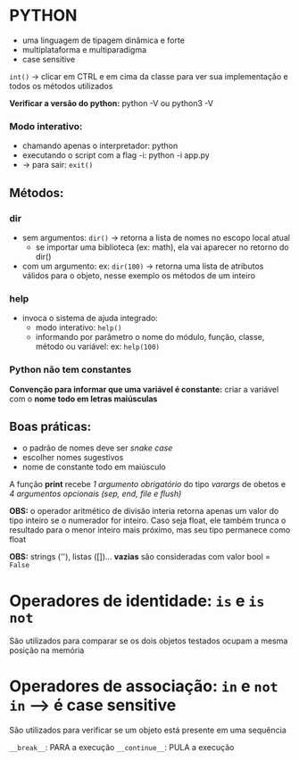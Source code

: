 # PYTHON

* uma linguagem de tipagem dinâmica e forte
* multiplataforma e multiparadigma
* case sensitive

`int()` -> clicar em CTRL e em cima da classe para ver sua implementação e todos os métodos utilizados

__Verificar a versão do python:__ python -V ou python3 -V

### Modo interativo: 
* chamando apenas o interpretador: python
* executando o script com a flag -i: python -i app.py
* -> para sair: `exit()`

## Métodos:

### dir
* sem argumentos: `dir()` -> retorna a lista de nomes no escopo local atual
    * se importar uma biblioteca (ex: math), ela vai aparecer no retorno do dir()
* com um argumento: ex: `dir(100)` -> retorna uma lista de atributos válidos para o objeto, nesse exemplo os métodos de um inteiro

### help
* invoca o sistema de ajuda integrado: 
    * modo interativo: `help()` 
    * informando por parâmetro o nome do módulo, função, classe, método ou variável: ex: `help(100)`

### Python não tem constantes
__Convenção para informar que uma variável é constante:__ criar a variável com o __nome todo em letras maiúsculas__

## Boas práticas:
* o padrão de nomes deve ser _snake case_
* escolher nomes sugestivos
* nome de constante todo em maiúsculo

A função __print__ recebe _1 argumento obrigatório_ do tipo _varargs_ de obetos e _4 argumentos opcionais (sep, end, file e flush)_

__OBS:__ o operador aritmético de divisão interia retorna apenas um valor do tipo inteiro se o numerador for inteiro. Caso seja float, ele também trunca o resultado para o menor inteiro mais próximo, mas seu tipo permanece como float 

__OBS:__ strings (''), listas ([])... __vazias__ são consideradas com valor bool = `False`

# Operadores de identidade: `is` e `is not`
São utilizados para comparar se os dois objetos testados ocupam a mesma posição na memória

# Operadores de associação: `in` e `not in` --> é case sensitive
São utilizados para verificar se um objeto está presente em uma sequência

`__break__`: PARA a execução
`__continue__`: PULA a execução

